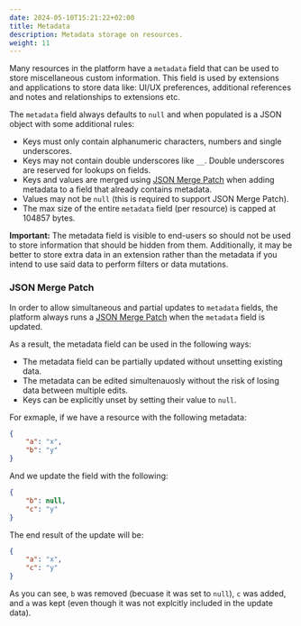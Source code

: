 ```yaml
---
date: 2024-05-10T15:21:22+02:00
title: Metadata
description: Metadata storage on resources.
weight: 11
---
```


Many resources in the platform have a `metadata` field that can be used to store miscellaneous custom information. This field is used by extensions and applications to store data like: UI/UX preferences, additional references and notes and relationships to extensions etc.  

The `metadata` field always defaults to `null` and when populated is a JSON object with some additional rules:

- Keys must only contain alphanumeric characters, numbers and single underscores.
- Keys may not contain double underscores like `__`. Double underscores are reserved for lookups on fields.
- Keys and values are merged using [JSON Merge Patch](https://datatracker.ietf.org/doc/html/rfc7386) when adding metadata to a field that already contains metadata.
- Values may not be `null` (this is required to support JSON Merge Patch).
- The max size of the entire `metadata` field (per resource) is capped at 104857 bytes.

<aside class="warning">
<b>Important:</b> The metadata field is visible to end-users so should not be used to store information that should be hidden from them. Additionally, it may be better to store extra data in an extension rather than the metadata if you intend to use said data to perform filters or data mutations.
</aside>

### JSON Merge Patch

In order to allow simultaneous and partial updates to `metadata` fields, the platform always runs a [JSON Merge Patch](https://datatracker.ietf.org/doc/html/rfc7386) when the `metadata` field is updated.

As a result, the metadata field can be used in the following ways:
- The metadata field can be partially updated without unsetting existing data.
- The metadata can be edited simultenauosly without the risk of losing data between multiple edits.
- Keys can be explicitly unset by setting their value to `null`.

For exmaple, if we have a resource with the following metadata:

```json
{
    "a": "x",
    "b": "y"
}
```

And we update the field with the following:

```json
{
    "b": null,
    "c": "y"  
}
```

The end result of the update will be:

```json
{
    "a": "x",
    "c": "y"  
}
```

As you can see, `b` was removed (becuase it was set to `null`), `c` was added, and `a` was kept (even though it was not explcitly included in the update data).

